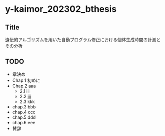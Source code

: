 # y-kaimor_202302_bthesis
## Title
遺伝的アルゴリズムを用いた自動プログラム修正における個体生成時間の計測とその分析
## TODO
- 章決め
- Chap.1 初めに
- Chap.2 aaa
    - 2.1 iii
    - 2.2 jjj
    - 2.3 kkk
- chap.3 bbb
- chap.4 ccc
- chap.5 ddd
- chap.6 eee
- 賛辞